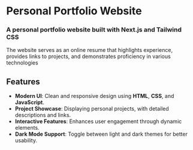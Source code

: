 # Personal Portfolio Website

### A personal portfolio website built with Next.js and Tailwind CSS 
The website serves as an online resume that highlights experience, provides links to projects, and demonstrates proficiency in various technologies
## Features
- **Modern UI**: Clean and responsive design using **HTML**, **CSS**, and **JavaScript**.
- **Project Showcase**: Displaying personal projects, with detailed descriptions and links.
- **Interactive Features**: Enhances user engagement through dynamic elements.
- **Dark Mode Support**: Toggle between light and dark themes for better usability.
